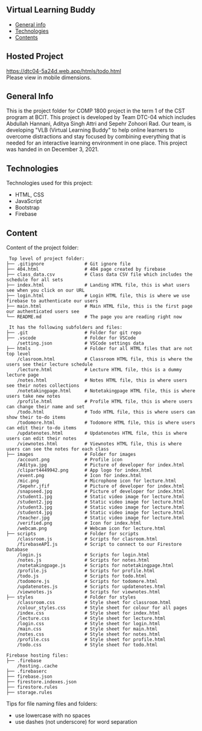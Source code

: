 ## Virtual Learning Buddy

* [General info](#general-info)
* [Technologies](#technologies)
* [Contents](#content)

## Hosted Project
https://dtc04-5a24d.web.app/htmls/todo.html  
Please view in mobile dimensions.

## General Info
This is the project folder for COMP 1800 project in the term 1 of the CST program at BCIT. This project is developed by Team DTC-04 which includes Abdullah Hannani, Aditya Singh Attri and Sepehr Zohoori Rad. Our team, is developing "VLB (Virtual Learning Buddy" to help online learners to overcome distractions and stay focused by combining everything that is needed for an interactive learning environment in one place. This project was handed in on December 3, 2021.

## Technologies
Technologies used for this project:
* HTML, CSS
* JavaScript
* Bootstrap 
* Firebase 
	
## Content
Content of the project folder:

```
 Top level of project folder: 
├── .gitignore               # Git ignore file
├── 404.html                 # 404 page created by firebase   
├── class_data.csv           # Class data CSV file which includes the schedule for all sets
├── index.html               # Landing HTML file, this is what users see when you click on our URL
├── login.html               # Login HTML file, this is where we use firebase to authenticate our users
├── main.html                # Main HTML file, this is the first page our authenticated users see
└── README.md                # The page you are reading right now

 It has the following subfolders and files:
├── .git                     # Folder for git repo
├── .vscode                  # Folder for VSCode
    /setting.json            # VSCode settings data
├── htmls                    # Folder for all HTML files that are not top level
    /clasroom.html           # Classroom HTML file, this is where the users see their lecture schedule
    /lecture.html            # Lecture HTML file, this is a dummy lecture page
    /notes.html              # Notes HTML file, this is where users see their notes collections
    /notetakingpage.html     # Notetakingpage HTML file, this is where users take new notes
    /profile.html            # Profile HTML file, this is where users can change their name and set
    /todo.html               # Todo HTML file, this is where users can show their to-do items
    /todomore.html           # Todomore HTML file, this is where users can edit their to-do items
    /updatenotes.html        # Updatenotes HTML file, this is where users can edit their notes
    /viewnotes.html          # Viewnotes HTML file, this is where users can see the notes for each class
├── images                   # Folder for images
    /account.png             # Profile icon
    /Aditya.jpg              # Picture of developer for index.html
    /clipart4449942.png      # App logo for index.html
    /event.png               # Icon for index.html
    /mic.png                 # Microphone icon for lecture.html
    /Sepehr.jfif             # Picture of developer for index.html
    /snapseed.jpg            # Picture of developer for index.html
    /student1.jpg            # Static video image for lecture.html
    /student2.jpg            # Static video image for lecture.html
    /student3.jpg            # Static video image for lecture.html
    /student4.jpg            # Static video image for lecture.html
    /teacher.jpg             # Static video image for lecture.html
    /verified.png            # Icon for index.html
    /webcam.png              # Webcam icon for lecture.html
├── scripts                  # Folder for scripts
    /classroom.js            # Scripts for clasroom.html
    /firebaseAPI.js          # Script to connect to our Firestore Database
    /login.js                # Scripts for login.html
    /notes.js                # Scripts for notes.html
    /notetakingpage.js       # Scripts for notetakingpage.html
    /profile.js              # Scripts for profile.html
    /todo.js                 # Scripts for todo.html
    /todomore.js             # Scripts for todomore.html
    /updatenotes.js          # Scripts for updatenotes.html
    /viewnotes.js            # Scripts for viewnotes.html
├── styles                   # Folder for styles
    /classroom.css           # Style sheet for classroom.html
    /colour_styles.css       # Style sheet for colour for all pages
    /index.css               # Style sheet for index.html
    /lecture.css             # Style sheet for lecture.html
    /login.css               # Style sheet for login.html
    /main.css                # Style sheet for main.html
    /notes.css               # Style sheet for notes.html
    /profile.css             # Style sheet for profile.html
    /todo.css                # Style sheet for todo.html

Firebase hosting files: 
├── .firebase
    /hosting..cache
├── .firebaserc
├── firebase.json
├── firestore.indexes.json
├── firestore.rules
├── storage.rules

```

Tips for file naming files and folders:
* use lowercase with no spaces
* use dashes (not underscore) for word separation

